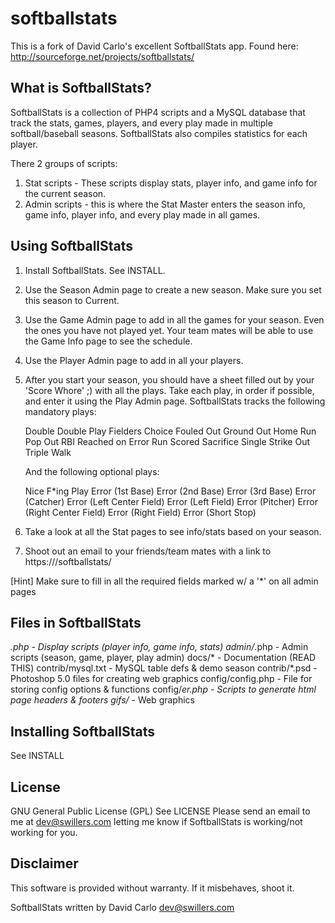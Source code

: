softballstats
=============

This is a fork of David Carlo's excellent SoftballStats app.  Found here: http://sourceforge.net/projects/softballstats/ 


What is SoftballStats?
----------------------
SoftballStats is a collection of PHP4 scripts and a MySQL database that 
track the stats, games, players, and every play made in multiple 
softball/baseball seasons.  SoftballStats also compiles statistics for each
player.

There 2 groups of scripts:
1. Stat scripts - These scripts display stats, player info, and game info
   for the current season.
2. Admin scripts - this is where the Stat Master enters the season info,
   game info, player info, and every play made in all games.


Using SoftballStats
-------------------
1.  Install SoftballStats.  See INSTALL.
2.  Use the Season Admin page to create a new season.  Make sure you set
    this season to Current.
3.  Use the Game Admin page to add in all the games for your season.  Even
    the ones you have not played yet.  Your team mates will be able to use
    the Game Info page to see the schedule.
4.  Use the Player Admin page to add in all your players.
5.  After you start your season, you should have a sheet filled out by your
    'Score Whore' ;) with all the plays.  Take each play, in order if
    possible, and enter it using the Play Admin page.
    SoftballStats tracks the following mandatory plays:

      Double
      Double Play
      Fielders Choice
      Fouled Out
      Ground Out
      Home Run
      Pop Out
      RBI
      Reached on Error
      Run Scored
      Sacrifice
      Single
      Strike Out
      Triple
      Walk

    And the following optional plays:

      Nice F*ing Play
      Error (1st Base)
      Error (2nd Base)
      Error (3rd Base)
      Error (Catcher)
      Error (Left Center Field)
      Error (Left Field)
      Error (Pitcher)
      Error (Right Center Field)
      Error (Right Field)
      Error (Short Stop)

6.  Take a look at all the Stat pages to see info/stats based on your
    season.
7.  Shoot out an email to your friends/team mates with a link to
    https://<your server>/softballstats/

[Hint] Make sure to fill in all the required fields marked w/ a '*' on all
       admin pages


Files in SoftballStats
----------------------
*.php              - Display scripts (player info, game info, stats)
admin/*.php        - Admin scripts (season, game, player, play admin)
docs/*             - Documentation (READ THIS)
contrib/mysql.txt  - MySQL table defs & demo season
contrib/*.psd      - Photoshop 5.0 files for creating web graphics
config/config.php  - File for storing config options & functions
config/*er.php     - Scripts to generate html page headers & footers
gifs/*             - Web graphics


Installing SoftballStats
------------------------
See INSTALL


License
-------
GNU General Public License (GPL)
See LICENSE
Please send an email to me at dev@swillers.com letting me know if SoftballStats is
working/not working for you.


Disclaimer
----------
This software is provided without warranty.  If it misbehaves, shoot it.


SoftballStats written by David Carlo <dev@swillers.com>

